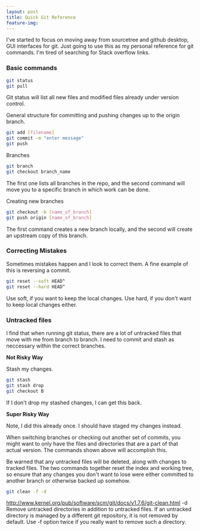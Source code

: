 ```yaml
---
layout: post
title: Quick Git Reference
feature-img:
---
```


I've started to focus on moving away from sourcetree and github desktop, GUI interfaces for git.
Just going to use this as my personal reference for git commands. I'm tired of searching for Stack overflow links.


### Basic commands

```bash
git status
git pull
```

Git status will list all new files and modified files already under version control.

General structure for committing and pushing changes up to the origin branch.

```bash
git add [filename]
git commit -m "enter message"
git push
```

Branches

```bash
git branch
git checkout branch_name
```

The first one lists all branches in the repo, and the second command will move you to a specific branch in which work can be done.

Creating new branches

```bash
git checkout -b [name_of_branch]
git push origin [name_of_branch]
```

The first command creates a new branch locally, and the second will create an upstream copy of this branch.

### Correcting Mistakes

Sometimes mistakes happen and I look to correct them. A fine example of this is reversing a commit.

```bash
git reset --soft HEAD^
git reset --hard HEAD^ 
```

Use soft, if you want to keep the local changes. Use hard, if you don't want to keep local changes either.

### Untracked files 

I find that when running git status, there are a lot of untracked files that move with me from branch to branch. I need to commit and stash as neccessary within the correct branches.

**Not Risky Way**

Stash my changes. 

```bash
git stash
git stash drop
git checkout B
```

If I don't drop my stashed changes, I can get this back. 


**Super Risky Way**

Note, I did this already once. I should have staged my changes instead. 

When switching branches or checking out another set of commits, you might want to only have the files and directories that are a part of that actual version. The commands shown above will accomplish this.

Be warned that any untracked files will be deleted, along with changes to tracked files. The two commands together reset the
index and working tree, so ensure that any changes you don't want to lose were either committed to another branch or otherwise backed up somehow.

```bash
git clean -f -d
```

http://www.kernel.org/pub/software/scm/git/docs/v1.7.6/git-clean.html
-d
Remove untracked directories in addition to untracked files. If an untracked directory is managed by a different git repository, it is not removed by default. Use -f option twice if you really want to remove such a directory.
